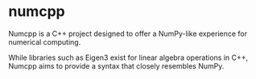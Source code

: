 # numcpp
Numcpp is a C++ project designed to offer a NumPy-like experience for numerical computing. 

While libraries such as Eigen3 exist for linear algebra operations in C++, Numcpp aims to provide a syntax that closely resembles NumPy.
